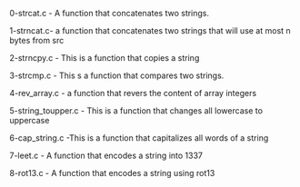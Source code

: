0-strcat.c - A function that concatenates two strings.

1-strncat.c- a function that concatenates two strings that will use at most n bytes from src

2-strncpy.c - This is a function that copies a string

3-strcmp.c - This s a function that compares two strings.

4-rev_array.c - a function that revers the content of array integers

5-string_toupper.c - This is a function that changes all lowercase to uppercase

6-cap_string.c -This is a function that capitalizes all words of a string

7-leet.c - A function that encodes a string into 1337

8-rot13.c - A function that encodes a string using rot13